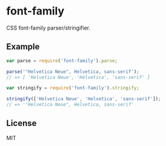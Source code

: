 # font-family

CSS font-family parser/stringifier.

## Example

```javascript
var parse = require('font-family').parse;

parse('"Helvetica Neue", Helvetica, sans-serif');
// => [ 'Helvetica Neue', 'Helvetica', 'sans-serif' ]
```

```javascript
var stringify = require('font-family').stringify;

stringify(['Helvetica Neue', 'Helvetica', 'sans-serif']);
// => '"Helvetica Neue", Helvetica, sans-serif'
```

## License

MIT

